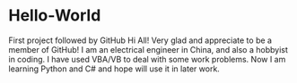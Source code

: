 # Hello-World
First project followed by GitHub
Hi All!
Very glad and appreciate to be a member of GitHub!
I am an electrical engineer in China, and also a hobbyist in coding. I have used VBA/VB to deal with some work problems. Now I am learning Python and C# and hope will use it in later work.
